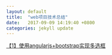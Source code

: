```yaml
---
layout: default
title:  "web项目技术总结"
date:   2017-09-09 14:19:40 +0800
categories: jekyll update
---
```


[【1】使用angularjs+bootstrap实现多选框](https://github.com/pingping1122/pingping1122.github.io/blob/master/_posts/2017-09-09-angularjs-achieve-checkbox.markdown)
